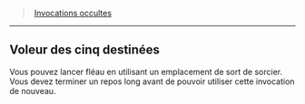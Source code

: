 ﻿---
!GenericItem
Id: warlock_occultsummons_hd.md#voleur-des-cinq-destinées
ParentLink: warlock_occultsummons_hd.md#invocations-occultes
Name: Voleur des cinq destinées
ParentName: Invocations occultes
NameLevel: 2
Attributes:
  Name: Voleur des cinq destinées
  Markdown: >+
    ## <!--Name-->Voleur des cinq destinées<!--/Name-->


    Vous pouvez lancer fléau en utilisant un emplacement de sort de sorcier. Vous devez terminer un repos long avant de pouvoir utiliser cette invocation de nouveau.

AttributesDictionary: >+
  Name: Voleur des cinq destinées

  Markdown: >+

    ## <!--Name-->Voleur des cinq destinées<!--/Name-->





    Vous pouvez lancer fléau en utilisant un emplacement de sort de sorcier. Vous devez terminer un repos long avant de pouvoir utiliser cette invocation de nouveau.



---
> [Invocations occultes](hd_warlock_occultsummons.md)

---

## Voleur des cinq destinées

Vous pouvez lancer fléau en utilisant un emplacement de sort de sorcier. Vous devez terminer un repos long avant de pouvoir utiliser cette invocation de nouveau.

